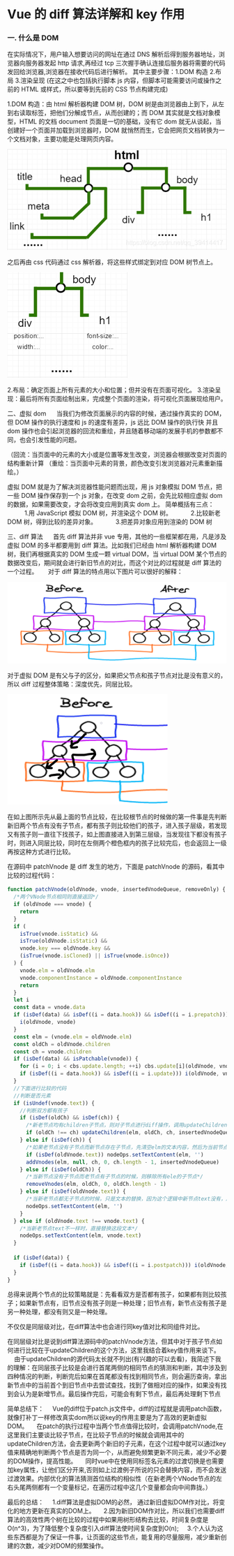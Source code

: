 # Vue 的 diff 算法详解和 key 作用

### 一. 什么是 DOM

在实际情况下，用户输入想要访问的网址在通过 DNS 解析后得到服务器地址，浏览器向服务器发起 http 请求,再经过 tcp 三次握手确认连接后服务器将需要的代码发回给浏览器,浏览器在接收代码后进行解析。
其中主要步骤：1.DOM 构造 2.布局 3.渲染呈现
(在这之中也包括执行脚本 js 内容，但脚本可能需要访问或操作之前的 HTML 或样式，所以要等到先前的 CSS 节点构建完成)

1.DOM 构造：由 html 解析器构建 DOM 树，DOM 树是由浏览器由上到下，从左到右读取标签，把他们分解成节点，从而创建的；而 DOM 其实就是文档对象模型，HTML 的文档 document 页面是一切的基础，没有它 dom 就无从谈起，当创建好一个页面并加载到浏览器时，DOM 就悄然而生，它会把网页文档转换为一个文档对象，主要功能是处理网页内容。

![vue-diff-1](../images/vue/vue-diff-1.png)

之后再由 css 代码通过 css 解析器，将这些样式绑定到对应 DOM 树节点上。

![vue-diff-2](../images/vue/vue-diff-2.png)

2.布局：确定页面上所有元素的大小和位置；但并没有在页面可视化。
3.渲染呈现：最后将所有页面绘制出来，完成整个页面的渲染，将可视化页面展现给用户。

二、虚拟 dom
     当我们为修改页面展示的内容的时候，通过操作真实的 DOM，但 DOM 操作的执行速度和 js 的速度有差异，js 远比 DOM 操作的执行快
并且 dom 操作也会引起浏览器的回流和重绘，并且随着移动端的发展手机的参数都不同，也会引发性能的问题。

（回流：当页面中的元素的大小或是位置等发生改变，浏览器会根据改变对页面的结构重新计算
（重绘：当页面中元素的背景，颜色改变引发浏览器对元素重新描绘。）

虚拟 DOM 就是为了解决浏览器性能问题而出现，用 js 对象模拟 DOM 节点，把一些 DOM 操作保存到一个 js 对象，在改变 dom 之前，会先比较相应虚拟 dom 的数据，如果需要改变，才会将改变应用到真实 dom 上。
简单概括有三点：
          1.用 JavaScript 模拟 DOM 树，并渲染这个 DOM 树。
          2.比较新老 DOM 树，得到比较的差异对象。
          3.把差异对象应用到渲染的 DOM 树

三、diff 算法
     首先 diff 算法并非 vue 专用，其他的一些框架都在用，凡是涉及虚拟 DOM 的多半都要用到 diff 算法。比如我们已经由 html 解析器构建 DOM 树，我们再根据真实的 DOM 生成一颗 virtual DOM，当 virtual DOM 某个节点的数据改变后，期间就会进行新旧节点的对比，而这个对比的过程就是 diff 算法的一个过程。
     对于 diff 算法的特点用以下图片可以很好的解释：

![vue-diff-3](../images/vue/vue-diff-3.png)

对于虚拟 DOM 是有父与子的区分，如果把父节点和孩子节点对比是没有意义的，所以 diff 过程整体策略：深度优先，同层比较。

![vue-diff-4](../images/vue/vue-diff-4.png)

在如上图所示先从最上面的节点比较，在比较根节点的时候做的第一件事是先判断新旧两个节点有没有子节点，都有孩子则比较他们的孩子，进入孩子层级，若发现又有孩子则一直往下找孩子，如上图直接进入到第三层级，当发现往下都没有孩子时，则进入同层比较，同时在左侧两个橙色框内的孩子比较完后，也会返回上一级再按这种方式进行比较。

在源码中 patchVnode 是 diff 发生的地方，下面是 patchVnode 的源码，看其中比较的过程代码：

```js
function patchVnode(oldVnode, vnode, insertedVnodeQueue, removeOnly) {
  /*两个VNode节点相同则直接返回*/
  if (oldVnode === vnode) {
    return
  }
  if (
    isTrue(vnode.isStatic) &&
    isTrue(oldVnode.isStatic) &&
    vnode.key === oldVnode.key &&
    (isTrue(vnode.isCloned) || isTrue(vnode.isOnce))
  ) {
    vnode.elm = oldVnode.elm
    vnode.componentInstance = oldVnode.componentInstance
    return
  }
  let i
  const data = vnode.data
  if (isDef(data) && isDef((i = data.hook)) && isDef((i = i.prepatch))) {
    i(oldVnode, vnode)
  }
  const elm = (vnode.elm = oldVnode.elm)
  const oldCh = oldVnode.children
  const ch = vnode.children
  if (isDef(data) && isPatchable(vnode)) {
    for (i = 0; i < cbs.update.length; ++i) cbs.update[i](oldVnode, vnode)
    if (isDef((i = data.hook)) && isDef((i = i.update))) i(oldVnode, vnode)
  }
  //下面进行比较的代码
  //判断是否元素
  if (isUndef(vnode.text)) {
    //判断双方都有孩子
    if (isDef(oldCh) && isDef(ch)) {
      /*新老节点均有children子节点，则对子节点进行diff操作，调用updateChildren*/
      if (oldCh !== ch) updateChildren(elm, oldCh, ch, insertedVnodeQueue, removeOnly)
    } else if (isDef(ch)) {
      /*如果老节点没有子节点而新节点存在子节点，先清空elm的文本内容，然后为当前节点加入子节点*/
      if (isDef(oldVnode.text)) nodeOps.setTextContent(elm, '')
      addVnodes(elm, null, ch, 0, ch.length - 1, insertedVnodeQueue)
    } else if (isDef(oldCh)) {
      /*当新节点没有子节点而老节点有子节点的时候，则移除所有ele的子节点*/
      removeVnodes(elm, oldCh, 0, oldCh.length - 1)
    } else if (isDef(oldVnode.text)) {
      /*当新老节点都无子节点的时候，只是文本的替换，因为这个逻辑中新节点text没有，所以直接去除ele的文本*/
      nodeOps.setTextContent(elm, '')
    }
  } else if (oldVnode.text !== vnode.text) {
    /*当新老节点text不一样时，直接替换这段文本*/
    nodeOps.setTextContent(elm, vnode.text)
  }

  if (isDef(data)) {
    if (isDef((i = data.hook)) && isDef((i = i.postpatch))) i(oldVnode, vnode)
  }
}
```

总得来说两个节点的比较策略就是：先看看双方是否都有孩子，如果都有则比较孩子；如果新节点有，旧节点没有孩子则是一种处理；旧节点有，新节点没有孩子是另一种处理，都没有则又是一种处理。


不仅仅是同层级对比，在diff算法中也会进行同key值对比和同组件对比。


在同层级对比是说到diff算法源码中的patchVnode方法，但其中对于孩子节点如何进行比较在于updateChildren的这个方法，这里我结合着key值作用来谈下。
    由于updateChildren的源代码太长就不列出(有兴趣的可以去看)，我简述下我的理解：在同层孩子比较是会进行首尾两侧的相同节点的猜测和判断，其中涉及到四种情况的判断，判断完后如果在首尾都没有找到相同节点，则会遍历查询，拿出新节点中的当前首个到旧节点中去尝试查找，找到了做相对应的操作，如果没有找到会认为是新增节点。最后操作完后，可能会有剩下节点，最后再处理剩下节点


简单总结下：
    Vue的diff位于patch.js文件中，diff的过程就是调用patch函数，就像打补丁一样修改真实dom所以说key的作用主要是为了高效的更新虚拟DOM。
    在patch的执行过程中当两个节点值得比较时，会调用patchVnode,在这里我们主要谈比较子节点，在比较子节点的时候就会调用其中的updateChildren方法，会去更新两个新旧的子元素，在这个过程中就可以通过key值来精确地判断两个节点是否为同一个，从而避免频繁更新不同元素，减少不必要的DOM操作，提高性能。
    同时vue中在使用同标签名元素的过渡切换是也需要加key属性，让他们区分开来,否则如上过渡例子所说的只会替换内容，而不会发送过渡效果。内部优化的算法猜测首位结构的相似性（在新老两个VNode节点的左右头尾两侧都有一个变量标记，在遍历过程中这几个变量都会向中间靠拢。）


最后的总结：
    1.diff算法是虚拟DOM的必然， 通过新旧虚拟DOM作对比，将变化的地方更新在真实的DOM上。
    2.因为新旧DOM作对比，所以我们也需要diff算法的高效性两个树在比较的过程中如果用树形结构去比较，时间复杂度是O(n^3)，为了降低整个复杂度引入diff算法使时间复杂度到O(n);
    3.个人认为这些东西都是为了保证一件事，让页面的这些节点，能复用的尽量服用，减少重新创建的次数，减少对DOM的频繁操作。